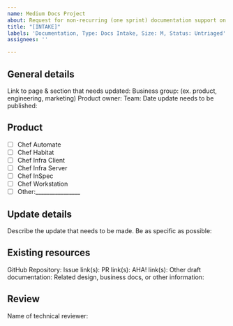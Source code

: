 ```yaml
---
name: Medium Docs Project
about: Request for non-recurring (one sprint) documentation support on existing content.
title: "[INTAKE]"
labels: 'Documentation, Type: Docs Intake, Size: M, Status: Untriaged'
assignees: ''

---
```


## General details

Link to page & section that needs updated:
Business group: (ex. product, engineering, marketing)
Product owner:
Team:
Date update needs to be published:

## Product

- [ ] Chef Automate
- [ ] Chef Habitat
- [ ] Chef Infra Client
- [ ] Chef Infra Server
- [ ] Chef InSpec
- [ ] Chef Workstation
- [ ] Other:________________

## Update details

Describe the update that needs to be made. Be as specific as possible:

## Existing resources

GitHub Repository:
Issue link(s):
PR link(s):
AHA! link(s):
Other draft documentation:
Related design, business docs, or other information:

## Review

Name of technical reviewer:
